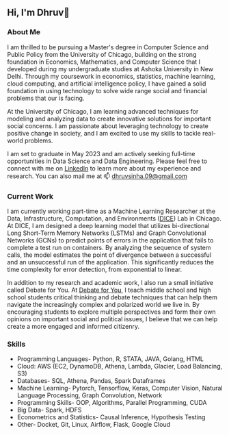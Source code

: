 ## Hi, I'm Dhruv👋

### About Me

I am thrilled to be pursuing a Master's degree in Computer Science and Public Policy from the University of Chicago, building on the strong foundation in Economics, Mathematics, and Computer Science that I developed during my undergraduate studies at Ashoka University in New Delhi. Through my coursework in economics, statistics, machine learning, cloud computing, and artificial intelligence policy, I have gained a solid foundation in using technology to solve wide range social and financial problems that our is facing.

At the University of Chicago, I am learning advanced techniques for modeling and analyzing data to create innovative solutions for important social concerns. I am passionate about leveraging technology to create positive change in society, and I am excited to use my skills to tackle real-world problems.

I am set to graduate in May 2023 and am actively seeking full-time opportunities in Data Science and Data Engineering. Please feel free to connect with me on [LinkedIn](https://www.linkedin.com/in/dhruvsinha1998/) to learn more about my experience and research. You can also mail me at 📫 dhruvsinha.09@gmail.com


### Current Work
I am currently working part-time as a Machine Learning Researcher at the Data, Infrastructure, Computation, and Environments ([DICE](https://dice.cs.depaul.edu/))  Lab in Chicago. At DICE, I am designed  a deep learning model that utilizes bi-directional Long Short-Term Memory Networks (LSTMs) and Graph Convolutional Networks (GCNs) to predict points of errors in the application that fails to complete a test run on containers. By analyzing the sequence of system calls, the model estimates the point of divergence between a successful and an unsuccessful run of the application. This significantly reduces the time complexity for error detection, from exponential to linear.

In addition to my research and academic work, I also run a small initiative called Debate for You. At [Debate for You](debateforyou.com), I teach middle school and high school students critical thinking and debate techniques that can help them navigate the increasingly complex and polarized world we live in. By encouraging students to explore multiple perspectives and form their own opinions on important social and political issues, I believe that we can help create a more engaged and informed citizenry.

### Skills

* Programming Languages- Python, R, STATA, JAVA, Golang, HTML
* Cloud: AWS (EC2, DynamoDB, Athena, Lambda, Glacier, Load Balancing, S3)
* Databases- SQL, Athena, Pandas, Spark Dataframes
* Machine Learning- Pytorch, Tensorflow, Keras, Computer Vision, Natural Language Processing, Graph Convolution, Network
* Programming Skills- OOP, Algorithms, Parallel Programming, CUDA
* Big Data- Spark, HDFS
* Econometrics and Statistics- Causal Inference, Hypothesis Testing
* Other- Docket, Git, Linux, Airflow, Flask, Google Cloud
